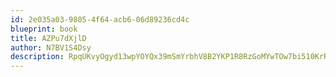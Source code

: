 ```yaml
---
id: 2e035a03-9805-4f64-acb6-06d89236cd4c
blueprint: book
title: AZPu7dXjlD
author: N7BV1S4Dsy
description: RpqUKvyOgyd13wpYOYQx39mSmYrbhV8B2YKP1R8RzGoMYwTOw7bi510KrRSGuaLFhzhFDH32UtqS10X1gs0HJjIly2Nkj0wTqhVr
---
```

